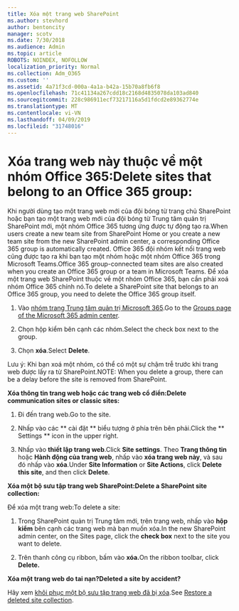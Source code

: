```yaml
---
title: Xóa một trang web SharePoint
ms.author: stevhord
author: bentoncity
manager: scotv
ms.date: 7/30/2018
ms.audience: Admin
ms.topic: article
ROBOTS: NOINDEX, NOFOLLOW
localization_priority: Normal
ms.collection: Adm_O365
ms.custom: ''
ms.assetid: 4a71f3cd-000a-4a1a-b42a-15b70a8fb6f8
ms.openlocfilehash: 71c41134a267cdd18c2168d4835078da103ad840
ms.sourcegitcommit: 228c986911ecf73217116a5d1fdcd2e89362774e
ms.translationtype: MT
ms.contentlocale: vi-VN
ms.lasthandoff: 04/09/2019
ms.locfileid: "31748016"
---
```

# <a name="delete-sites-that-belong-to-an-office-365-group"></a><span data-ttu-id="12fb0-102">Xóa trang web này thuộc về một nhóm Office 365:</span><span class="sxs-lookup"><span data-stu-id="12fb0-102">Delete sites that belong to an Office 365 group:</span></span>

<span data-ttu-id="12fb0-103">Khi người dùng tạo một trang web mới của đội bóng từ trang chủ SharePoint hoặc bạn tạo một trang web mới của đội bóng từ Trung tâm quản trị SharePoint mới, một nhóm Office 365 tương ứng được tự động tạo ra.</span><span class="sxs-lookup"><span data-stu-id="12fb0-103">When users create a new team site from SharePoint Home or you create a new team site from the new SharePoint admin center, a corresponding Office 365 group is automatically created.</span></span> <span data-ttu-id="12fb0-104">Office 365 đội nhóm kết nối trang web cũng được tạo ra khi bạn tạo một nhóm hoặc một nhóm Office 365 trong Microsoft Teams.</span><span class="sxs-lookup"><span data-stu-id="12fb0-104">Office 365 group-connected team sites are also created when you create an Office 365 group or a team in Microsoft Teams.</span></span> <span data-ttu-id="12fb0-105">Để xóa một trang web SharePoint thuộc về một nhóm Office 365, bạn cần phải xoá nhóm Office 365 chính nó.</span><span class="sxs-lookup"><span data-stu-id="12fb0-105">To delete a SharePoint site that belongs to an Office 365 group, you need to delete the Office 365 group itself.</span></span> 
  
1. <span data-ttu-id="12fb0-106">Vào [nhóm trang Trung tâm quản trị Microsoft 365](https://portal.office.com/adminportal/home#/groups).</span><span class="sxs-lookup"><span data-stu-id="12fb0-106">Go to the [Groups page of the Microsoft 365 admin center](https://portal.office.com/adminportal/home#/groups).</span></span>
    
2. <span data-ttu-id="12fb0-107">Chọn hộp kiểm bên cạnh các nhóm.</span><span class="sxs-lookup"><span data-stu-id="12fb0-107">Select the check box next to the group.</span></span>
    
3. <span data-ttu-id="12fb0-108">Chọn **xóa**.</span><span class="sxs-lookup"><span data-stu-id="12fb0-108">Select **Delete**.</span></span>
    
<span data-ttu-id="12fb0-109">Lưu ý: Khi bạn xoá một nhóm, có thể có một sự chậm trễ trước khi trang web được lấy ra từ SharePoint.</span><span class="sxs-lookup"><span data-stu-id="12fb0-109">NOTE: When you delete a group, there can be a delay before the site is removed from SharePoint.</span></span>
  
**<span data-ttu-id="12fb0-110">Xóa thông tin trang web hoặc các trang web cổ điển:</span><span class="sxs-lookup"><span data-stu-id="12fb0-110">Delete communication sites or classic sites:</span></span>**

1. <span data-ttu-id="12fb0-111">Đi đến trang web.</span><span class="sxs-lookup"><span data-stu-id="12fb0-111">Go to the site.</span></span>
  
2. <span data-ttu-id="12fb0-112">Nhấp vào các \*\* cài đặt \*\* biểu tượng ở phía trên bên phải.</span><span class="sxs-lookup"><span data-stu-id="12fb0-112">Click the \*\* Settings \*\* icon in the upper right.</span></span> 
  
3. <span data-ttu-id="12fb0-113">Nhấp vào **thiết lập trang web**.</span><span class="sxs-lookup"><span data-stu-id="12fb0-113">Click **Site settings**.</span></span> <span data-ttu-id="12fb0-114">Theo **Trang thông tin** hoặc **Hành động của trang web**, nhấp vào **xóa trang web này**, và sau đó nhấp vào **xóa**.</span><span class="sxs-lookup"><span data-stu-id="12fb0-114">Under **Site Information** or **Site Actions**, click **Delete this site**, and then click **Delete**.</span></span>
  
**<span data-ttu-id="12fb0-115">Xóa một bộ sưu tập trang web SharePoint:</span><span class="sxs-lookup"><span data-stu-id="12fb0-115">Delete a SharePoint site collection:</span></span>**

<span data-ttu-id="12fb0-116">Để xóa một trang web:</span><span class="sxs-lookup"><span data-stu-id="12fb0-116">To delete a site:</span></span>
  
1. <span data-ttu-id="12fb0-117">Trong SharePoint quản trị Trung tâm mới, trên trang web, nhấp vào **hộp kiểm** bên cạnh các trang web mà bạn muốn xóa.</span><span class="sxs-lookup"><span data-stu-id="12fb0-117">In the new SharePoint admin center, on the Sites page, click the **check box** next to the site you want to delete.</span></span> 
    
2. <span data-ttu-id="12fb0-118">Trên thanh công cụ ribbon, bấm vào **xóa.**</span><span class="sxs-lookup"><span data-stu-id="12fb0-118">On the ribbon toolbar, click **Delete.**</span></span>
    
**<span data-ttu-id="12fb0-119">Xóa một trang web do tai nạn?</span><span class="sxs-lookup"><span data-stu-id="12fb0-119">Deleted a site by accident?</span></span>**

<span data-ttu-id="12fb0-120">Hãy xem [khôi phục một bộ sưu tập trang web đã bị xóa](https://go.microsoft.com/fwlink/?linkid=867660).</span><span class="sxs-lookup"><span data-stu-id="12fb0-120">See [Restore a deleted site collection](https://go.microsoft.com/fwlink/?linkid=867660).</span></span>
  

